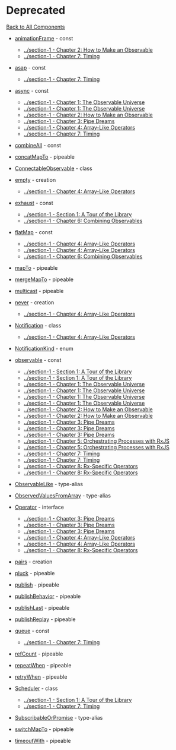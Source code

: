 # Deprecated

[Back to All Components](./all.md)

* [animationFrame](https://rxjs.dev/api/index/const/animationFrame) - const
  * [../section-1 - Chapter 2: How to Make an Observable](../section-1/02-how-to-make-an-observable.md#timing-creators)
  * [../section-1 - Chapter 7: Timing](../section-1/07-timing.md#on-a-schedule)
* [asap](https://rxjs.dev/api/index/const/asap) - const
  * [../section-1 - Chapter 7: Timing](../section-1/07-timing.md#on-a-schedule)
* [async](https://rxjs.dev/api/index/const/async) - const
  * [../section-1 - Chapter 1: The Observable Universe](../section-1/01-the-observable-universe.md#`observable<t>`)
  * [../section-1 - Chapter 1: The Observable Universe](../section-1/01-the-observable-universe.md#observables-as-processes)
  * [../section-1 - Chapter 2: How to Make an Observable](../section-1/02-how-to-make-an-observable.md#chapter-2:-how-to-make-an-observable)
  * [../section-1 - Chapter 3: Pipe Dreams](../section-1/03-pipe-dreams.md#here-we-go!)
  * [../section-1 - Chapter 4: Array-Like Operators](../section-1/04-array-like-operators.md#adorable-iterables)
  * [../section-1 - Chapter 7: Timing](../section-1/07-timing.md#on-a-schedule)
* [combineAll](https://rxjs.dev/api/index/const/combineAll) - const

* [concatMapTo](https://rxjs.dev/api/index/function/concatMapTo) - pipeable

* [ConnectableObservable](https://rxjs.dev/api/index/class/ConnectableObservable) - class

* [empty](https://rxjs.dev/api/index/function/empty) - creation
  * [../section-1 - Chapter 4: Array-Like Operators](../section-1/04-array-like-operators.md#that-empty-feeling)
* [exhaust](https://rxjs.dev/api/index/const/exhaust) - const
  * [../section-1 - Section 1: A Tour of the Library](../section-1/00-home.md#section-1:-a-tour-of-the-library)
  * [../section-1 - Chapter 6: Combining Observables](../section-1/06-combining-observables.md#the-four-flatmaps)
* [flatMap](https://rxjs.dev/api/index/const/flatMap) - const
  * [../section-1 - Chapter 4: Array-Like Operators](../section-1/04-array-like-operators.md#observables-of-observables,-observables-of-arrays,-and-arrays-of-observables-(aka-what-happened-to-flatmap?))
  * [../section-1 - Chapter 4: Array-Like Operators](../section-1/04-array-like-operators.md#but-what-did-happen-to-flatmap?)
  * [../section-1 - Chapter 6: Combining Observables](../section-1/06-combining-observables.md#the-four-flatmaps)
* [mapTo](https://rxjs.dev/api/index/function/mapTo) - pipeable

* [mergeMapTo](https://rxjs.dev/api/index/function/mergeMapTo) - pipeable

* [multicast](https://rxjs.dev/api/index/function/multicast) - pipeable

* [never](https://rxjs.dev/api/index/function/never) - creation
  * [../section-1 - Chapter 4: Array-Like Operators](../section-1/04-array-like-operators.md#blocks)
* [Notification](https://rxjs.dev/api/index/class/Notification) - class
  * [../section-1 - Chapter 4: Array-Like Operators](../section-1/04-array-like-operators.md#material-girls)
* [NotificationKind](https://rxjs.dev/api/index/NotificationKind) - enum

* [observable](https://rxjs.dev/api/index/const/observable) - const
  * [../section-1 - Section 1: A Tour of the Library](../section-1/00-home.md#section-1:-a-tour-of-the-library)
  * [../section-1 - Section 1: A Tour of the Library](../section-1/00-home.md#how-to-keep-your-brains-from-exploding)
  * [../section-1 - Chapter 1: The Observable Universe](../section-1/01-the-observable-universe.md#chapter-1:-the-observable-universe)
  * [../section-1 - Chapter 1: The Observable Universe](../section-1/01-the-observable-universe.md#observables-as-functions)
  * [../section-1 - Chapter 1: The Observable Universe](../section-1/01-the-observable-universe.md#observables-as-processes)
  * [../section-1 - Chapter 1: The Observable Universe](../section-1/01-the-observable-universe.md#`subscription`)
  * [../section-1 - Chapter 2: How to Make an Observable](../section-1/02-how-to-make-an-observable.md#chapter-2:-how-to-make-an-observable)
  * [../section-1 - Chapter 2: How to Make an Observable](../section-1/02-how-to-make-an-observable.md#lightning-round!!)
  * [../section-1 - Chapter 3: Pipe Dreams](../section-1/03-pipe-dreams.md#chapter-3:-pipe-dreams)
  * [../section-1 - Chapter 3: Pipe Dreams](../section-1/03-pipe-dreams.md#smooth-operator)
  * [../section-1 - Chapter 3: Pipe Dreams](../section-1/03-pipe-dreams.md#here-we-go!)
  * [../section-1 - Chapter 5: Orchestrating Processes with RxJS](../section-1/05-rxjs-for-processes.md#chapter-5:-orchestrating-processes-with-rxjs)
  * [../section-1 - Chapter 5: Orchestrating Processes with RxJS](../section-1/05-rxjs-for-processes.md#side-effects-include...)
  * [../section-1 - Chapter 7: Timing](../section-1/07-timing.md#chapter-7:-timing)
  * [../section-1 - Chapter 7: Timing](../section-1/07-timing.md#other-time-utilities)
  * [../section-1 - Chapter 8: Rx-Specific Operators](../section-1/08-rx-specific-operators.md#chapter-8:-rx-specific-operators)
  * [../section-1 - Chapter 8: Rx-Specific Operators](../section-1/08-rx-specific-operators.md#sharing-is-caring)
* [ObservableLike](https://rxjs.dev/api/index/type-alias/ObservableLike) - type-alias

* [ObservedValuesFromArray](https://rxjs.dev/api/index/type-alias/ObservedValuesFromArray) - type-alias

* [Operator](https://rxjs.dev/api/index/interface/Operator) - interface
  * [../section-1 - Chapter 3: Pipe Dreams](../section-1/03-pipe-dreams.md#chapter-3:-pipe-dreams)
  * [../section-1 - Chapter 3: Pipe Dreams](../section-1/03-pipe-dreams.md#smooth-operator)
  * [../section-1 - Chapter 3: Pipe Dreams](../section-1/03-pipe-dreams.md#multiple-identity)
  * [../section-1 - Chapter 4: Array-Like Operators](../section-1/04-array-like-operators.md#chapter-4:-array-like-operators)
  * [../section-1 - Chapter 4: Array-Like Operators](../section-1/04-array-like-operators.md#making-operators-for-fun-and-profit)
  * [../section-1 - Chapter 8: Rx-Specific Operators](../section-1/08-rx-specific-operators.md#chapter-8:-rx-specific-operators)
* [pairs](https://rxjs.dev/api/index/function/pairs) - creation

* [pluck](https://rxjs.dev/api/index/function/pluck) - pipeable

* [publish](https://rxjs.dev/api/index/function/publish) - pipeable

* [publishBehavior](https://rxjs.dev/api/index/function/publishBehavior) - pipeable

* [publishLast](https://rxjs.dev/api/index/function/publishLast) - pipeable

* [publishReplay](https://rxjs.dev/api/index/function/publishReplay) - pipeable

* [queue](https://rxjs.dev/api/index/const/queue) - const
  * [../section-1 - Chapter 7: Timing](../section-1/07-timing.md#on-a-schedule)
* [refCount](https://rxjs.dev/api/index/function/refCount) - pipeable

* [repeatWhen](https://rxjs.dev/api/index/function/repeatWhen) - pipeable

* [retryWhen](https://rxjs.dev/api/index/function/retryWhen) - pipeable

* [Scheduler](https://rxjs.dev/api/index/class/Scheduler) - class
  * [../section-1 - Section 1: A Tour of the Library](../section-1/00-home.md#section-1:-a-tour-of-the-library)
  * [../section-1 - Chapter 7: Timing](../section-1/07-timing.md#on-a-schedule)
* [SubscribableOrPromise](https://rxjs.dev/api/index/type-alias/SubscribableOrPromise) - type-alias

* [switchMapTo](https://rxjs.dev/api/index/function/switchMapTo) - pipeable

* [timeoutWith](https://rxjs.dev/api/index/function/timeoutWith) - pipeable

